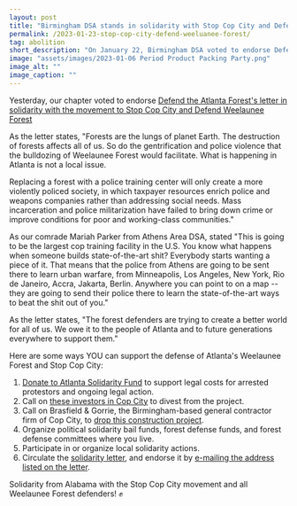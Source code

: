 ```yaml
---
layout: post
title: "Birmingham DSA stands in solidarity with Stop Cop City and Defend Weelaunee Forest"
permalink: /2023-01-23-stop-cop-city-defend-weeluanee-forest/
tag: abolition
short_description: "On January 22, Birmingham DSA voted to endorse Defend the Atlanta Forest's letter in solidarity with the movement to Stop Cop City and Defend Weelaunee Forest."
image: "assets/images/2023-01-06 Period Product Packing Party.png"
image_alt: ""
image_caption: ""
---
```


Yesterday, our chapter voted to endorse [Defend the Atlanta Forest's letter in solidarity with the movement to Stop Cop City and Defend Weelaunee Forest](https://defendtheatlantaforest.org/2023/01/19/solidarity/)

As the letter states, "Forests are the lungs of planet Earth. The destruction of forests affects all of us. So do the gentrification and police violence that the bulldozing of Weelaunee Forest would facilitate. What is happening in Atlanta is not a local issue.

Replacing a forest with a police training center will only create a more violently policed society, in which taxpayer resources enrich police and weapons companies rather than addressing social needs. Mass incarceration and police militarization have failed to bring down crime or improve conditions for poor and working-class communities."

As our comrade Mariah Parker from Athens Area DSA, stated "This is going to be the largest cop training facility in the U.S. You know what happens when someone builds state-of-the-art shit? Everybody starts wanting a piece of it. That means that the police from Athens are going to be sent there to learn urban warfare, from Minneapolis, Los Angeles, New York, Rio de Janeiro, Accra, Jakarta, Berlin. Anywhere you can point to on a map -- they are going to send their police there to learn the state-of-the-art ways to beat the shit out of you."

As the letter states, "The forest defenders are trying to create a better world for all of us. We owe it to the people of Atlanta and to future generations everywhere to support them."

Here are some ways YOU can support the defense of Atlanta's Weelaunee Forest and Stop Cop City:

1) [Donate to Atlanta Solidarity Fund](https://atlsolidarity.org/) to support legal costs for arrested protestors and ongoing legal action.
2) Call on [these investors in Cop City](https://littlesis.org/org/173655-Atlanta_Police_Foundation) to divest from the project.
3) Call on Brasfield & Gorrie, the Birmingham-based general contractor firm of Cop City, to [drop this construction project](stopreevesyoung.com).
4) Organize political solidarity bail funds, forest defense funds, and forest defense committees where you live.
5) Participate in or organize local solidarity actions.
6) Circulate the [solidarity letter](https://defendtheatlantaforest.org/2023/01/19/solidarity/), and endorse it by [e-mailing the address listed on the letter](mailto:defendweelaunee@riseup.net).

Solidarity from Alabama with the Stop Cop City movement and all Weelaunee Forest defenders! ✊
